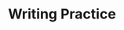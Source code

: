---
title: Writing Practice

source:
- title: Common Core Basics
  subject: Social Studies
  chapter: 4
  toc_type: Lesson Review
  toc_number: 4.4
  pages: 170 - 175

questions:
  - number: 1
    text: >
      Look at the statistics about telephones and Internet use in the chart above. On the basis of these statistics, what outcomes can you predict about the role of technology around the world? Write one paragraph explaining your predictions.
    choice:
      - option: blank
    answer:
      - text: >
          As you think about your response, consider how your use of technology has changed in recent years.
          <br /><br />
          Sample Response
          <br /><br />
          Some developing countries, like Angola and Bangladesh, have very few telephones (landlines). However, more than half of the people in Angola and Bangladesh now have cell phones. This is happening all over the world, and it is changing the developing world very quickly. People in these countries can quickly contact one another. They also can make contacts all around the world. When important events 'Occur, people in the developing world know about them at once. Cell phones are also changing the way foreign aid and international business are conducted.
        
layout: cc_review
---